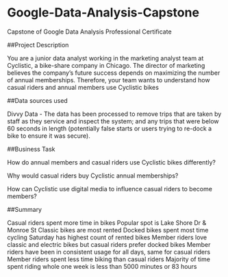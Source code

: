 # Google-Data-Analysis-Capstone
Capstone of Google Data Analysis Professional Certificate

##Project Description

You are a junior data analyst working in the marketing analyst team at Cyclistic, a bike-share company in Chicago. The director of marketing believes the company’s future success depends on maximizing the number of annual memberships. Therefore, your team wants to understand how casual riders and annual members use Cyclistic bikes

##Data sources used

Divvy Data - The data has been processed to remove trips that are taken by staff as they service and inspect the system; and any trips that were below 60 seconds in length (potentially false starts or users trying to re-dock a bike to ensure it was secure).

##Business Task

How do annual members and casual riders use Cyclistic bikes differently?

Why would casual riders buy Cyclistic annual memberships?

How can Cyclistic use digital media to influence casual riders to become members?

##Summary

Casual riders spent more time in bikes
Popular spot is Lake Shore Dr & Monroe St
Classic bikes are most rented
Docked bikes spent most time cycling
Saturday has highest count of rented bikes
Member riders love classic and electric bikes but casual riders prefer docked bikes
Member riders have been in consistent usage for all days, same for casual riders
Member riders spent less time biking than casual riders
Majority of time spent riding whole one week is less than 5000 minutes or 83 hours
